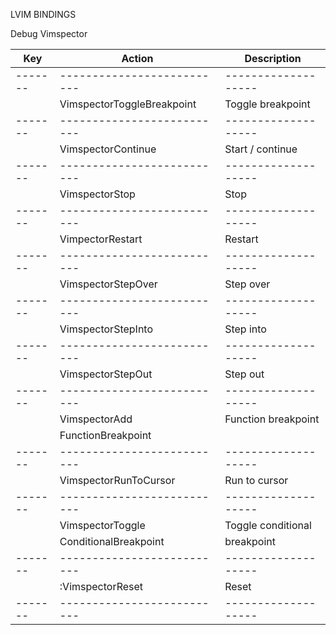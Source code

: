LVIM BINDINGS

Debug Vimspector

| Key     | Action                     | Description         |
| ------- | -------------------------- | ------------------- |
| ------- | -------------------------- | ------------------- |
| <S-F1>  | VimspectorToggleBreakpoint | Toggle breakpoint   |
| ------- | -------------------------- | ------------------- |
| <S-F2>  | VimspectorContinue         | Start / continue    |
| ------- | -------------------------- | ------------------- |
| <S-F3>  | VimspectorStop             | Stop                |
| ------- | -------------------------- | ------------------- |
| <S-F4>  | VimpectorRestart           | Restart             |
| ------- | -------------------------- | ------------------- |
| <S-F5>  | VimspectorStepOver         | Step over           |
| ------- | -------------------------- | ------------------- |
| <S-F6>  | VimspectorStepInto         | Step into           |
| ------- | -------------------------- | ------------------- |
| <S-F7>  | VimspectorStepOut          | Step out            |
| ------- | -------------------------- | ------------------- |
| <S-F8>  | VimspectorAdd              | Function breakpoint |
|         | FunctionBreakpoint         |                     |
| ------- | -------------------------- | ------------------- |
| <S-F9>  | VimspectorRunToCursor      | Run to cursor       |
| ------- | -------------------------- | ------------------- |
| <S-F10> | VimspectorToggle           | Toggle conditional  |
|         | ConditionalBreakpoint      | breakpoint          |
| ------- | -------------------------- | ------------------- |
| <S-F12> | :VimspectorReset<CR>       | Reset               |
| ------- | -------------------------- | ------------------- |

